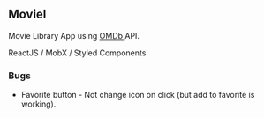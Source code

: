 
## Moviel

Movie Library App using [ OMDb ](http://www.omdbapi.com/) API.

ReactJS / MobX / Styled Components


### Bugs

 - Favorite button - Not change icon on click (but add to favorite is working).

